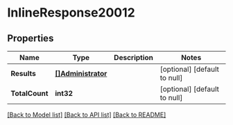 # InlineResponse20012

## Properties
Name | Type | Description | Notes
------------ | ------------- | ------------- | -------------
**Results** | [**[]Administrator**](Administrator.md) |  | [optional] [default to null]
**TotalCount** | **int32** |  | [optional] [default to null]

[[Back to Model list]](../README.md#documentation-for-models) [[Back to API list]](../README.md#documentation-for-api-endpoints) [[Back to README]](../README.md)

